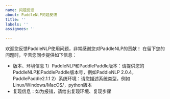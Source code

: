 ```yaml
---
name: 问题反馈
about: PaddleNLP问题反馈
title: ''
labels: ''
assignees: ''

---
```


欢迎您反馈PaddleNLP使用问题，非常感谢您对PaddleNLP的贡献！
在留下您的问题时，辛苦您同步提供如下信息：
- 版本、环境信息
1）PaddleNLP和PaddlePaddle版本：请提供您的PaddleNLP和PaddlePaddle版本号，例如PaddleNLP 2.0.4，PaddlePaddle2.1.1
2）系统环境：请您描述系统类型，例如Linux/Windows/MacOS/，python版本
- 复现信息：如为报错，请给出复现环境、复现步骤
